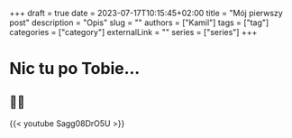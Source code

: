 +++ 
draft = true
date = 2023-07-17T10:15:45+02:00
title = "Mój pierwszy post"
description = "Opis"
slug = ""
authors = ["Kamil"]
tags = ["tag"]
categories = ["category"]
externalLink = ""
series = ["series"]
+++

# Nic tu po Tobie...

## 🧸🔫

{{< youtube Sagg08DrO5U >}}